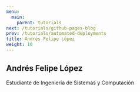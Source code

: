 ```yaml
---
menu:
  main:
    parent: tutorials
next: /tutorials/github-pages-blog
prev: /tutorials/automated-deployments
title: Andrés Felipe López
weight: 10
---
```



## Andrés Felipe López

Estudiante de Ingeniería de Sistemas y Computación